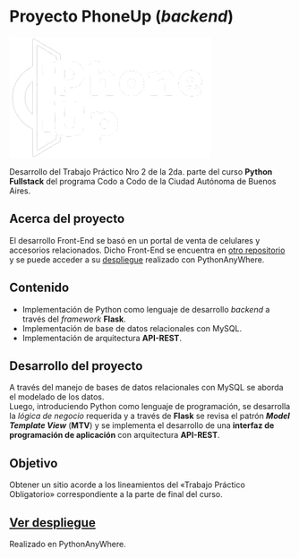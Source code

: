 # Proyecto PhoneUp (_backend_)

![Image text](https://github.com/Raimun2000/TP1-Cac/blob/master/imagenes/logo-del-portal-telefonia.png)

Desarrollo del Trabajo Práctico Nro 2 de la 2da. parte del curso **Python Fullstack** del programa Codo a Codo de la Ciudad Autónoma de Buenos Aires.

## Acerca del proyecto

El desarrollo Front-End se basó en un portal de venta de celulares y accesorios relacionados. Dicho Front-End se encuentra en [otro repositorio](https://github.com/Raimun2000/TP1-Cac/) y se puede acceder a su [despliegue](https://gastondeb.pythonanywhere.com/) realizado con PythonAnyWhere.

## Contenido

- Implementación de Python como lenguaje de desarrollo _backend_ a través del _framework_ **Flask**.
- Implementación de base de datos relacionales con MySQL.
- Implementación de arquitectura **API-REST**.

## Desarrollo del proyecto

A través del manejo de bases de datos relacionales con MySQL se aborda el modelado de los datos.  
Luego, introduciendo Python como lenguaje de programación, se desarrolla la _lógica de negocio_ requerida y a través de **Flask** se revisa el patrón **_Model Template View_** (**MTV**) y se implementa el desarrollo de una **interfaz de programación de aplicación** con arquitectura **API-REST**.

## Objetivo

Obtener un sitio acorde a los lineamientos del «Trabajo Práctico Obligatorio» correspondiente a la parte de final del curso.

## [Ver despliegue](https://gastondeb.pythonanywhere.com/)

Realizado en PythonAnyWhere.
